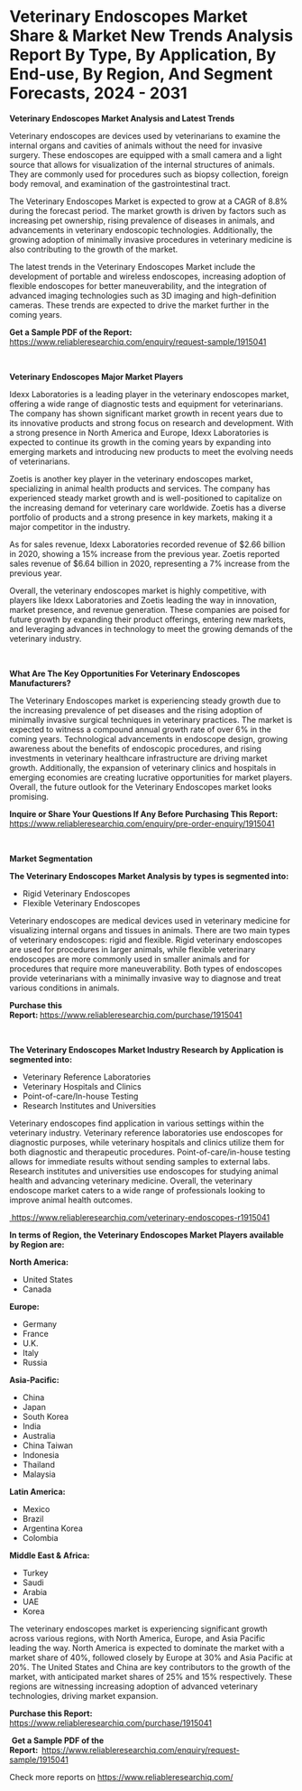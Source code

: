<p><h1>Veterinary Endoscopes Market Share & Market New Trends Analysis Report By Type, By Application, By End-use, By Region, And Segment Forecasts, 2024 - 2031</h1></p><p><strong>Veterinary Endoscopes Market Analysis and Latest Trends</strong></p>
<p><p>Veterinary endoscopes are devices used by veterinarians to examine the internal organs and cavities of animals without the need for invasive surgery. These endoscopes are equipped with a small camera and a light source that allows for visualization of the internal structures of animals. They are commonly used for procedures such as biopsy collection, foreign body removal, and examination of the gastrointestinal tract.</p><p>The Veterinary Endoscopes Market is expected to grow at a CAGR of 8.8% during the forecast period. The market growth is driven by factors such as increasing pet ownership, rising prevalence of diseases in animals, and advancements in veterinary endoscopic technologies. Additionally, the growing adoption of minimally invasive procedures in veterinary medicine is also contributing to the growth of the market.</p><p>The latest trends in the Veterinary Endoscopes Market include the development of portable and wireless endoscopes, increasing adoption of flexible endoscopes for better maneuverability, and the integration of advanced imaging technologies such as 3D imaging and high-definition cameras. These trends are expected to drive the market further in the coming years.</p></p>
<p><strong>Get a Sample PDF of the Report:&nbsp;</strong> <a href="https://www.reliableresearchiq.com/enquiry/request-sample/1915041">https://www.reliableresearchiq.com/enquiry/request-sample/1915041</a></p>
<p>&nbsp;</p>
<p><strong>Veterinary Endoscopes Major Market Players</strong></p>
<p><p>Idexx Laboratories is a leading player in the veterinary endoscopes market, offering a wide range of diagnostic tests and equipment for veterinarians. The company has shown significant market growth in recent years due to its innovative products and strong focus on research and development. With a strong presence in North America and Europe, Idexx Laboratories is expected to continue its growth in the coming years by expanding into emerging markets and introducing new products to meet the evolving needs of veterinarians.</p><p>Zoetis is another key player in the veterinary endoscopes market, specializing in animal health products and services. The company has experienced steady market growth and is well-positioned to capitalize on the increasing demand for veterinary care worldwide. Zoetis has a diverse portfolio of products and a strong presence in key markets, making it a major competitor in the industry.</p><p>As for sales revenue, Idexx Laboratories recorded revenue of $2.66 billion in 2020, showing a 15% increase from the previous year. Zoetis reported sales revenue of $6.64 billion in 2020, representing a 7% increase from the previous year.</p><p>Overall, the veterinary endoscopes market is highly competitive, with players like Idexx Laboratories and Zoetis leading the way in innovation, market presence, and revenue generation. These companies are poised for future growth by expanding their product offerings, entering new markets, and leveraging advances in technology to meet the growing demands of the veterinary industry.</p></p>
<p>&nbsp;</p>
<p><strong>What Are The Key Opportunities For Veterinary Endoscopes Manufacturers?</strong></p>
<p><p>The Veterinary Endoscopes market is experiencing steady growth due to the increasing prevalence of pet diseases and the rising adoption of minimally invasive surgical techniques in veterinary practices. The market is expected to witness a compound annual growth rate of over 6% in the coming years. Technological advancements in endoscope design, growing awareness about the benefits of endoscopic procedures, and rising investments in veterinary healthcare infrastructure are driving market growth. Additionally, the expansion of veterinary clinics and hospitals in emerging economies are creating lucrative opportunities for market players. Overall, the future outlook for the Veterinary Endoscopes market looks promising.</p></p>
<p><strong>Inquire or Share Your Questions If Any Before Purchasing This Report:</strong> <a href="https://www.reliableresearchiq.com/enquiry/pre-order-enquiry/1915041">https://www.reliableresearchiq.com/enquiry/pre-order-enquiry/1915041</a></p>
<p>&nbsp;</p>
<p><strong>Market Segmentation</strong></p>
<p><strong>The Veterinary Endoscopes Market Analysis by types is segmented into:</strong></p>
<p><ul><li>Rigid Veterinary Endoscopes</li><li>Flexible Veterinary Endoscopes</li></ul></p>
<p><p>Veterinary endoscopes are medical devices used in veterinary medicine for visualizing internal organs and tissues in animals. There are two main types of veterinary endoscopes: rigid and flexible. Rigid veterinary endoscopes are used for procedures in larger animals, while flexible veterinary endoscopes are more commonly used in smaller animals and for procedures that require more maneuverability. Both types of endoscopes provide veterinarians with a minimally invasive way to diagnose and treat various conditions in animals.</p></p>
<p><strong>Purchase this Report:&nbsp;</strong><a href="https://www.reliableresearchiq.com/purchase/1915041">https://www.reliableresearchiq.com/purchase/1915041</a></p>
<p>&nbsp;</p>
<p><strong>The Veterinary Endoscopes Market Industry Research by Application is segmented into:</strong></p>
<p><ul><li>Veterinary Reference Laboratories</li><li>Veterinary Hospitals and Clinics</li><li>Point-of-care/In-house Testing</li><li>Research Institutes and Universities</li></ul></p>
<p><p>Veterinary endoscopes find application in various settings within the veterinary industry. Veterinary reference laboratories use endoscopes for diagnostic purposes, while veterinary hospitals and clinics utilize them for both diagnostic and therapeutic procedures. Point-of-care/in-house testing allows for immediate results without sending samples to external labs. Research institutes and universities use endoscopes for studying animal health and advancing veterinary medicine. Overall, the veterinary endoscope market caters to a wide range of professionals looking to improve animal health outcomes.</p></p>
<p><a href="https://www.reliableresearchiq.com/veterinary-endoscopes-r1915041">&nbsp;https://www.reliableresearchiq.com/veterinary-endoscopes-r1915041</a></p>
<p><strong>In terms of Region, the Veterinary Endoscopes Market Players available by Region are:</strong></p>
<p>
    <p> <strong> North America: </strong>
        <ul>
            <li>United States</li>
            <li>Canada</li>
        </ul>
        </p> 
    <p> <strong> Europe: </strong>
        <ul>
            <li>Germany</li>
            <li>France</li>
            <li>U.K.</li>
            <li>Italy</li>
            <li>Russia</li>
        </ul>
        </p> 
    <p> <strong> Asia-Pacific: </strong>
        <ul>
            <li>China</li>
            <li>Japan</li>
            <li>South Korea</li>
            <li>India</li>
            <li>Australia</li>
            <li>China Taiwan</li>
            <li>Indonesia</li>
            <li>Thailand</li>
            <li>Malaysia</li>
        </ul>
        </p> 
    <p> <strong> Latin America: </strong>
        <ul>
            <li>Mexico</li>
            <li>Brazil</li>
            <li>Argentina Korea</li>
            <li>Colombia</li>
        </ul>
        </p> 
    <p> <strong> Middle East & Africa: </strong>
        <ul>
            <li>Turkey</li>
            <li>Saudi</li>
            <li>Arabia</li>
            <li>UAE</li>
            <li>Korea</li>
        </ul>
    </p>
    </p>
<p><p>The veterinary endoscopes market is experiencing significant growth across various regions, with North America, Europe, and Asia Pacific leading the way. North America is expected to dominate the market with a market share of 40%, followed closely by Europe at 30% and Asia Pacific at 20%. The United States and China are key contributors to the growth of the market, with anticipated market shares of 25% and 15% respectively. These regions are witnessing increasing adoption of advanced veterinary technologies, driving market expansion.</p></p>
<p><strong>Purchase this Report: </strong><a href="https://www.reliableresearchiq.com/purchase/1915041">https://www.reliableresearchiq.com/purchase/1915041</a></p>
<p>&nbsp;<strong>Get a Sample PDF of the Report:&nbsp;&nbsp;</strong><a href="https://www.reliableresearchiq.com/enquiry/request-sample/1915041">https://www.reliableresearchiq.com/enquiry/request-sample/1915041</a></p>
<p><strong></strong></p>
<p>Check more reports on <a href="https://www.reliableresearchiq.com/">https://www.reliableresearchiq.com/</a></p>